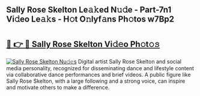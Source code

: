 ## Sally Rose Skelton Le𝚊𝚔ed N𝚞𝚍e - Part-7n1 Vi𝚍eo Le𝚊𝚔s - H𝚘t O𝚗lyf𝚊ns Ph𝚘tos w7Bp2

# <h2><a href="http://hf1na3.feru.top/?c=Sally+Rose+Skelton">🔗 👉 🔴 Sally Rose Skelton Vi𝚍𝚎o Ph𝚘t𝚘𝚜</a></h2>

[![Sally Rose Skelton Nu𝚍𝚎s](https://i.imgur.com/0TWrTi3.gif)](http://hf1na3.feru.top/?c=Sally+Rose+Skelton)
Digital artist Sally Rose Skelton and social media personality, recognized for disseminating dance and lifestyle content via collaborative dance performances and brief videos. A public figure like Sally Rose Skelton, with a large following and a strong voice, can inspire and motivate others to make a difference. 
